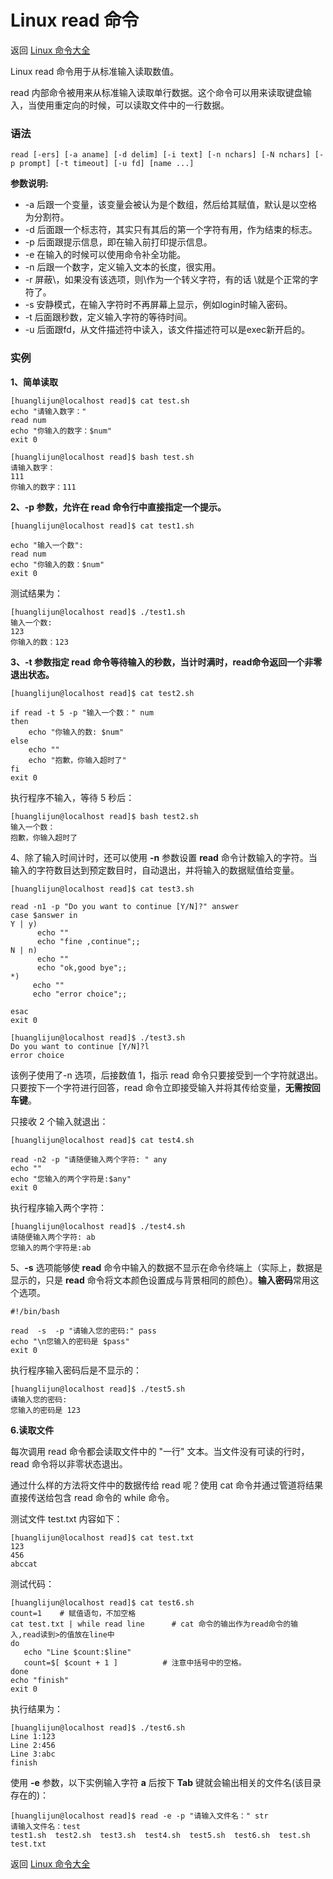 # Linux read 命令

返回 [Linux 命令大全](https://ahuang007.github.com/Linux-Command)

Linux read 命令用于从标准输入读取数值。

read 内部命令被用来从标准输入读取单行数据。这个命令可以用来读取键盘输入，当使用重定向的时候，可以读取文件中的一行数据。

### 语法

```
read [-ers] [-a aname] [-d delim] [-i text] [-n nchars] [-N nchars] [-p prompt] [-t timeout] [-u fd] [name ...]
```

**参数说明:**

- -a 后跟一个变量，该变量会被认为是个数组，然后给其赋值，默认是以空格为分割符。
- -d 后面跟一个标志符，其实只有其后的第一个字符有用，作为结束的标志。
- -p 后面跟提示信息，即在输入前打印提示信息。
- -e 在输入的时候可以使用命令补全功能。
- -n 后跟一个数字，定义输入文本的长度，很实用。
- -r 屏蔽\，如果没有该选项，则\作为一个转义字符，有的话 \就是个正常的字符了。
- -s 安静模式，在输入字符时不再屏幕上显示，例如login时输入密码。
- -t 后面跟秒数，定义输入字符的等待时间。
- -u 后面跟fd，从文件描述符中读入，该文件描述符可以是exec新开启的。

### 实例

**1、简单读取**

```
[huanglijun@localhost read]$ cat test.sh 
echo "请输入数字："
read num 
echo "你输入的数字：$num"
exit 0

[huanglijun@localhost read]$ bash test.sh 
请输入数字：
111
你输入的数字：111
```

**2、-p 参数，允许在 read 命令行中直接指定一个提示。**

```
[huanglijun@localhost read]$ cat test1.sh 

echo "输入一个数":
read num 
echo "你输入的数：$num"
exit 0 
```

测试结果为：

```
[huanglijun@localhost read]$ ./test1.sh 
输入一个数:
123
你输入的数：123
```

**3、-t 参数指定 read 命令等待输入的秒数，当计时满时，read命令返回一个非零退出状态。**

```
[huanglijun@localhost read]$ cat test2.sh 

if read -t 5 -p "输入一个数：" num
then 
	echo "你输入的数: $num"
else 
	echo ""
	echo "抱歉，你输入超时了"
fi
exit 0 
```

执行程序不输入，等待 5 秒后：

```
[huanglijun@localhost read]$ bash test2.sh 
输入一个数：
抱歉，你输入超时了
```

4、除了输入时间计时，还可以使用 **-n** 参数设置 **read** 命令计数输入的字符。当输入的字符数目达到预定数目时，自动退出，并将输入的数据赋值给变量。

```
[huanglijun@localhost read]$ cat test3.sh 

read -n1 -p "Do you want to continue [Y/N]?" answer
case $answer in
Y | y)
      echo ""
      echo "fine ,continue";;
N | n)
      echo ""
      echo "ok,good bye";;
*)
     echo ""
     echo "error choice";;

esac
exit 0

[huanglijun@localhost read]$ ./test3.sh 
Do you want to continue [Y/N]?l
error choice

```

该例子使用了-n 选项，后接数值 1，指示 read 命令只要接受到一个字符就退出。只要按下一个字符进行回答，read 命令立即接受输入并将其传给变量，**无需按回车键**。

只接收 2 个输入就退出：

```
[huanglijun@localhost read]$ cat test4.sh 

read -n2 -p "请随便输入两个字符: " any
echo ""
echo "您输入的两个字符是:$any"
exit 0

```

执行程序输入两个字符：

```
[huanglijun@localhost read]$ ./test4.sh 
请随便输入两个字符: ab
您输入的两个字符是:ab
```

5、**-s** 选项能够使 **read** 命令中输入的数据不显示在命令终端上（实际上，数据是显示的，只是 **read** 命令将文本颜色设置成与背景相同的颜色）。**输入密码**常用这个选项。

```
#!/bin/bash

read  -s  -p "请输入您的密码:" pass
echo "\n您输入的密码是 $pass"
exit 0
```

执行程序输入密码后是不显示的：

```
[huanglijun@localhost read]$ ./test5.sh 
请输入您的密码:
您输入的密码是 123
```

**6.读取文件**

每次调用 read 命令都会读取文件中的 "一行" 文本。当文件没有可读的行时，read 命令将以非零状态退出。

通过什么样的方法将文件中的数据传给 read 呢？使用 cat 命令并通过管道将结果直接传送给包含 read 命令的 while 命令。

测试文件 test.txt 内容如下：

```
[huanglijun@localhost read]$ cat test.txt 
123
456
abccat 
```

测试代码：

```
[huanglijun@localhost read]$ cat test6.sh 
count=1    # 赋值语句，不加空格
cat test.txt | while read line      # cat 命令的输出作为read命令的输入,read读到>的值放在line中
do
   echo "Line $count:$line"
   count=$[ $count + 1 ]          # 注意中括号中的空格。
done
echo "finish"
exit 0
```

执行结果为：

```
[huanglijun@localhost read]$ ./test6.sh 
Line 1:123
Line 2:456
Line 3:abc
finish
```

使用 **-e** 参数，以下实例输入字符 **a** 后按下 **Tab** 键就会输出相关的文件名(该目录存在的)：

```
[huanglijun@localhost read]$ read -e -p "请输入文件名：" str
请输入文件名：test
test1.sh  test2.sh  test3.sh  test4.sh  test5.sh  test6.sh  test.sh   test.txt  
```

返回 [Linux 命令大全](https://ahuang007.github.com/Linux-Command)